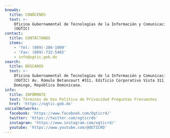 ```yaml
---
knowUs:
  title: CONÓCENOS
  text: >-
    Oficina Gubernamental de Tecnologías de la Información y Comunicación
    (OGTIC)
contact:
  title: CONTÁCTANOS
  items:
    - 'Tel: (809)-286-1009'
    - 'Fax: (809)-732-5465'
    - info@ogtic.gob.do
search:
  title: BÚSCANOS
  text: >-
    Oficina Gubernamental de Tecnologías de la Información y Comunicación
    (OGTIC) Av. Rómulo Betancourt #311, Edificio Corporativo Vista 311, Santo
    Domingo, República Dominicana.
info:
  title: INFÓRMATE
  text: Términos de Uso Política de Privacidad Preguntas Frecuentes
  href: 'https://ogtic.gob.do'
socialNetworks:
  facebook: 'https://www.facebook.com/Ogticrd/'
  twitter: 'https://twitter.com/ogticrdo'
  instagram: 'https://www.instagram.com/ogticrd/'
  youtube: 'https://www.youtube.com/@OGTICRD'
---
```

